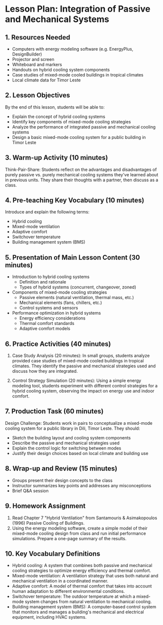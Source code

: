 # Lesson Plan: Integration of Passive and Mechanical Systems

## 1. Resources Needed

- Computers with energy modeling software (e.g. EnergyPlus, DesignBuilder)
- Projector and screen
- Whiteboard and markers
- Handouts on hybrid cooling system components
- Case studies of mixed-mode cooled buildings in tropical climates
- Local climate data for Timor Leste

## 2. Lesson Objectives

By the end of this lesson, students will be able to:
- Explain the concept of hybrid cooling systems
- Identify key components of mixed-mode cooling strategies
- Analyze the performance of integrated passive and mechanical cooling systems
- Design a basic mixed-mode cooling system for a public building in Timor Leste

## 3. Warm-up Activity (10 minutes)

Think-Pair-Share: Students reflect on the advantages and disadvantages of purely passive vs. purely mechanical cooling systems they've learned about in previous units. They share their thoughts with a partner, then discuss as a class.

## 4. Pre-teaching Key Vocabulary (10 minutes)

Introduce and explain the following terms:
- Hybrid cooling
- Mixed-mode ventilation
- Adaptive comfort
- Switchover temperature
- Building management system (BMS)

## 5. Presentation of Main Lesson Content (30 minutes)

- Introduction to hybrid cooling systems
  - Definition and rationale
  - Types of hybrid systems (concurrent, changeover, zoned)
- Components of mixed-mode cooling strategies
  - Passive elements (natural ventilation, thermal mass, etc.)
  - Mechanical elements (fans, chillers, etc.)
  - Control systems and sensors
- Performance optimization in hybrid systems
  - Energy efficiency considerations
  - Thermal comfort standards
  - Adaptive comfort models

## 6. Practice Activities (40 minutes)

1. Case Study Analysis (20 minutes):
   In small groups, students analyze provided case studies of mixed-mode cooled buildings in tropical climates. They identify the passive and mechanical strategies used and discuss how they are integrated.

2. Control Strategy Simulation (20 minutes):
   Using a simple energy modeling tool, students experiment with different control strategies for a hybrid cooling system, observing the impact on energy use and indoor comfort.

## 7. Production Task (60 minutes)

Design Challenge: Students work in pairs to conceptualize a mixed-mode cooling system for a public library in Dili, Timor Leste. They should:
- Sketch the building layout and cooling system components
- Describe the passive and mechanical strategies used
- Explain the control logic for switching between modes
- Justify their design choices based on local climate and building use

## 8. Wrap-up and Review (15 minutes)

- Groups present their design concepts to the class
- Instructor summarizes key points and addresses any misconceptions
- Brief Q&A session

## 9. Homework Assignment

1. Read Chapter 7 "Hybrid Ventilation" from Santamouris & Asimakopoulos (1996) Passive Cooling of Buildings.
2. Using the energy modeling software, create a simple model of their mixed-mode cooling design from class and run initial performance simulations. Prepare a one-page summary of the results.

## 10. Key Vocabulary Definitions

- Hybrid cooling: A system that combines both passive and mechanical cooling strategies to optimize energy efficiency and thermal comfort.
- Mixed-mode ventilation: A ventilation strategy that uses both natural and mechanical ventilation in a coordinated manner.
- Adaptive comfort: A model of thermal comfort that takes into account human adaptation to different environmental conditions.
- Switchover temperature: The outdoor temperature at which a mixed-mode system changes from natural ventilation to mechanical cooling.
- Building management system (BMS): A computer-based control system that monitors and manages a building's mechanical and electrical equipment, including HVAC systems.